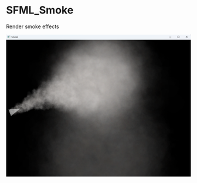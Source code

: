 # SFML_Smoke
Render smoke effects


![alt text](https://github.com/ymer2k/SFML_Smoke/blob/master/SFML_Smoke/Screenshots/Screenshot1.png?raw=true)

